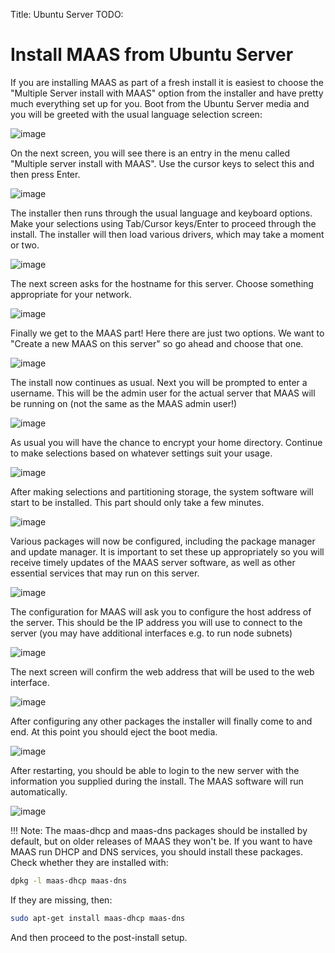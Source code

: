 Title: Ubuntu Server
TODO:	

# Install MAAS from Ubuntu Server

If you are installing MAAS as part of a fresh install it is easiest to choose
the "Multiple Server install with MAAS" option from the installer and have
pretty much everything set up for you. Boot from the Ubuntu Server media and
you will be greeted with the usual language selection screen:

![image](./media/install_01.png)

On the next screen, you will see there is an entry in the menu called
"Multiple server install with MAAS". Use the cursor keys to select this and
then press Enter.

![image](./media/install_02.png)

The installer then runs through the usual language and keyboard options. Make
your selections using Tab/Cursor keys/Enter to proceed through the install.
The installer will then load various drivers, which may take a moment or two.

![image](./media/install_03.png)

The next screen asks for the hostname for this server. Choose something
appropriate for your network.

![image](./media/install_04.png)

Finally we get to the MAAS part! Here there are just two options. We want to
"Create a new MAAS on this server" so go ahead and choose that one.

![image](./media/install_05.png)

The install now continues as usual. Next you will be prompted to enter a
username. This will be the admin user for the actual server that MAAS will be
running on (not the same as the MAAS admin user!)

![image](./media/install_06.png)

As usual you will have the chance to encrypt your home directory. Continue to
make selections based on whatever settings suit your usage.

![image](./media/install_07.png)

After making selections and partitioning storage, the system software will
start to be installed. This part should only take a few minutes.

![image](./media/install_09.png)

Various packages will now be configured, including the package manager and
update manager. It is important to set these up appropriately so you will
receive timely updates of the MAAS server software, as well as other essential
services that may run on this server.

![image](./media/install_10.png)

The configuration for MAAS will ask you to configure the host address of the
server. This should be the IP address you will use to connect to the server
(you may have additional interfaces e.g. to run node subnets)

![image](./media/install_cluster-config.png)

The next screen will confirm the web address that will be used to the web
interface.

![image](./media/install_controller-config.png)

After configuring any other packages the installer will finally come to and
end. At this point you should eject the boot media.

![image](./media/install_14.png)

After restarting, you should be able to login to the new server with the
information you supplied during the install. The MAAS software will run
automatically.

![image](./media/install_15.png)

!!! Note: The maas-dhcp and maas-dns packages should be installed by default,
but on older releases of MAAS they won't be. If you want to have MAAS run DHCP
and DNS services, you should install these packages. Check whether they are
installed with:

```bash
dpkg -l maas-dhcp maas-dns
```

If they are missing, then:

```bash
sudo apt-get install maas-dhcp maas-dns
```

And then proceed to the post-install setup.

